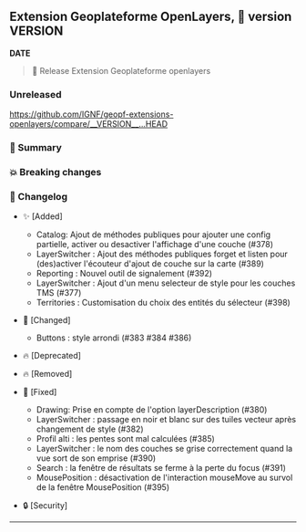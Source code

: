 ## Extension Geoplateforme OpenLayers, 🔖 version __VERSION__

__DATE__
> 🚀 Release Extension Geoplateforme openlayers

### Unreleased

<https://github.com/IGNF/geopf-extensions-openlayers/compare/__VERSION__...HEAD>

### 🎉 Summary

### 💥 Breaking changes

### 📖 Changelog

* ✨ [Added]

  - Catalog: Ajout de méthodes publiques pour ajouter une config partielle, activer ou desactiver l'affichage d'une couche (#378)
  - LayerSwitcher : Ajout des méthodes publiques forget et listen pour (des)activer l'écouteur d'ajout de couche sur la carte (#389)
  - Reporting : Nouvel outil de signalement (#392)
  - LayerSwitcher : Ajout d'un menu selecteur de style pour les couches TMS (#377)
  - Territories : Customisation du choix des entités du sélecteur (#398)

* 🔨 [Changed]

  - Buttons : style arrondi (#383 #384 #386)

* 🔥 [Deprecated]

* 🔥 [Removed]

* 🐛 [Fixed]

  - Drawing: Prise en compte de l'option layerDescription (#380)
  - LayerSwitcher : passage en noir et blanc sur des tuiles vecteur après changement de style (#382)
  - Profil alti : les pentes sont mal calculées (#385)
  - LayerSwitcher : le nom des couches se grise correctement quand la vue sort de son emprise (#390)
  - Search : la fenêtre de résultats se ferme à la perte du focus (#391)
  - MousePosition : désactivation de l'interaction mouseMove au survol de la fenêtre MousePosition (#395)

* 🔒 [Security]


---
